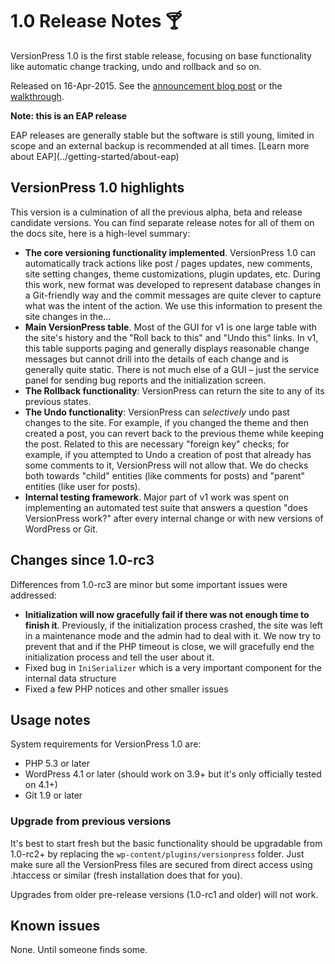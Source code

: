 # 1.0 Release Notes 🍸

VersionPress 1.0 is the first stable release, focusing on base functionality like automatic change tracking, undo and rollback and so on.

Released on 16-Apr-2015. See the [announcement blog post](http://blog.versionpress.net/2015/04/versionpress-1-0-released/) or the [walkthrough](http://blog.versionpress.net/2015/05/versionpress-1-0-walkthrough/).


<div class="note">
  <strong>Note: this is an EAP release</strong>
  <p>EAP releases are generally stable but the software is still young, limited in scope and an external backup is recommended at all times. [Learn more about EAP](../getting-started/about-eap)</p>
</div>


## VersionPress 1.0 highlights

This version is a culmination of all the previous alpha, beta and release candidate versions. You can find separate release notes for all of them on the docs site, here is a high-level summary: 

* **The core versioning functionality implemented**. VersionPress 1.0 can automatically track actions like post / pages updates, new comments, site setting changes, theme customizations, plugin updates, etc. During this work, new format was developed to represent database changes in a Git-friendly way and the commit messages are quite clever to capture what was the intent of the action. We use this information to present the site changes in the...
* **Main VersionPress table**. Most of the GUI for v1 is one large table with the site's history and the "Roll back to this" and "Undo this" links. In v1, this table supports paging and generally displays reasonable change messages but cannot drill into the details of each change and is generally quite static. There is not much else of a GUI – just the service panel for sending bug reports and the initialization screen.
* **The Rollback functionality**: VersionPress can return the site to any of its previous states.
* **The Undo functionality**: VersionPress can *selectively* undo past changes to the site. For example, if you changed the theme and then created a post, you can revert back to the previous theme while keeping the post. Related to this are necessary "foreign key" checks; for example, if you attempted to Undo a creation of post that already has some comments to it, VersionPress will not allow that. We do checks both towards "child" entities (like comments for posts) and "parent" entities (like user for posts).
* **Internal testing framework**. Major part of v1 work was spent on implementing an automated test suite that answers a question "does VersionPress work?" after every internal change or with new versions of WordPress or Git.


## Changes since 1.0-rc3

Differences from 1.0-rc3 are minor but some important issues were addressed:

 * **Initialization will now gracefully fail if there was not enough time to finish it**. Previously, if the initialization process crashed, the site was left in a maintenance mode and the admin had to deal with it. We now try to prevent that and if the PHP timeout is close, we will gracefully end the initialization process and tell the user about it.
 * Fixed bug in `IniSerializer` which is a very important component for the internal data structure
 * Fixed a few PHP notices and other smaller issues


## Usage notes

System requirements for VersionPress 1.0 are:

* PHP 5.3 or later
* WordPress 4.1 or later (should work on 3.9+ but it's only officially tested on 4.1+)
* Git 1.9 or later

### Upgrade from previous versions 

It's best to start fresh but the basic functionality should be upgradable from 1.0-rc2+ by replacing the `wp-content/plugins/versionpress` folder. Just make sure all the VersionPress files are secured from direct access using .htaccess or similar (fresh installation does that for you).

Upgrades from older pre-release versions (1.0-rc1 and older) will not work.


## Known issues ##

None. Until someone finds some.
